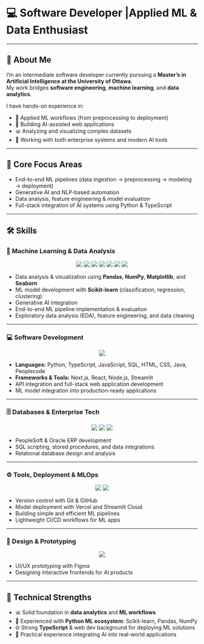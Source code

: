 # 💻 Software Developer |Applied ML & Data Enthusiast

---

## 🚀 About Me
I’m an intermediate software developer currently pursuing a **Master’s in Artificial Intelligence at the University of Ottawa**.  
My work bridges **software engineering**, **machine learning**, and **data analytics**.

I have hands-on experience in:
- 🧠 Applied ML workflows (from preprocessing to deployment)  
- 📝 Building AI-assisted web applications
- 📊 Analyzing and visualizing complex datasets  
- 🧰 Working with both enterprise systems and modern AI tools

---

## 🧠 Core Focus Areas
- End-to-end ML pipelines (data ingestion → preprocessing → modeling → deployment)  
- Generative AI and NLP-based automation  
- Data analysis, feature engineering & model evaluation  
- Full-stack integration of AI systems using Python & TypeScript

---

## 🛠️ Skills

### 🧠 Machine Learning & Data Analysis
<p align="center">
  <img src="https://skillicons.dev/icons?i=python" />
  <img src="https://img.shields.io/badge/Scikit--Learn-F7931E?style=for-the-badge&logo=scikitlearn&logoColor=white" />
  <img src="https://img.shields.io/badge/Pandas-150458?style=for-the-badge&logo=pandas&logoColor=white" />
  <img src="https://img.shields.io/badge/Numpy-013243?style=for-the-badge&logo=numpy&logoColor=white" />
  <img src="https://img.shields.io/badge/Matplotlib-11557c?style=for-the-badge&logo=python&logoColor=white" />
  <img src="https://img.shields.io/badge/Google%20Gemini-4285F4?style=for-the-badge&logo=google&logoColor=white" />
  <img src="https://img.shields.io/badge/Streamlit-FF4B4B?style=for-the-badge&logo=streamlit&logoColor=white" />
</p>

- Data analysis & visualization using **Pandas**, **NumPy**, **Matplotlib**, and **Seaborn**  
- ML model development with **Scikit-learn** (classification, regression, clustering)  
- Generative AI integration  
- End-to-end ML pipeline implementation & evaluation  
- Exploratory data analysis (EDA), feature engineering, and data cleaning

---

### 💻 Software Development
<p align="center">
  <img src="https://skillicons.dev/icons?i=typescript,python,js,html,css,react,nextjs,nodejs" />
</p>

- **Languages:** Python, TypeScript, JavaScript, SQL, HTML, CSS, Java, Peoplecode  
- **Frameworks & Tools:** Next.js, React, Node.js, Streamlit  
- API integration and full-stack web application development  
- ML model integration into production-ready applications

---

### 🗄️ Databases & Enterprise Tech
<p align="center">
  <img src="https://img.shields.io/badge/Oracle-F80000?style=for-the-badge&logo=oracle&logoColor=white" />
  <img src="https://img.shields.io/badge/PeopleSoft-003B57?style=for-the-badge&logo=ibm&logoColor=white" />
  <img src="https://img.shields.io/badge/PostgreSQL-336791?style=for-the-badge&logo=postgresql&logoColor=white" />
</p>

- PeopleSoft & Oracle ERP development  
- SQL scripting, stored procedures, and data integrations  
- Relational database design and analysis

---

### ⚙️ Tools, Deployment & MLOps
<p align="center">
  <img src="https://skillicons.dev/icons?i=git,github,vercel" />
  <img src="https://img.shields.io/badge/Streamlit%20Cloud-FF4B4B?style=for-the-badge&logo=streamlit&logoColor=white" />
</p>

- Version control with Git & GitHub  
- Model deployment with Vercel and Streamlit Cloud  
- Building simple and efficient ML pipelines  
- Lightweight CI/CD workflows for ML apps

---

### 🎨 Design & Prototyping
<p align="center">
  <img src="https://skillicons.dev/icons?i=figma" />
</p>

- UI/UX prototyping with Figma  
- Designing interactive frontends for AI products

---


## 🧭 Technical Strengths
- 📊 Solid foundation in **data analytics** and **ML workflows**  
- 🧠 Experienced with **Python ML ecosystem**: Scikit-learn, Pandas, NumPy  
- 🌐 Strong **TypeScript** & web dev background for deploying ML solutions  
- 🧰 Practical experience integrating AI into real-world applications





